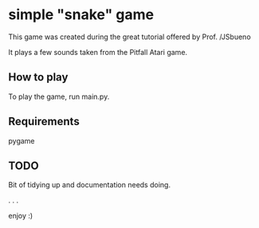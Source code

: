 # simple "snake" game

This game was created during the great tutorial offered by Prof. /JSbueno

It plays a few sounds taken from the Pitfall Atari game.

How to play
-----------

To play the game, run main.py.

Requirements
------------

pygame

TODO
----

Bit of tidying up and documentation needs doing.

.
.
.

enjoy :)
